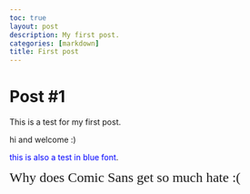 ```yaml
---
toc: true
layout: post
description: My first post.
categories: [markdown]
title: First post
---
```


# Post #1

This is a test for my first post.

hi and welcome :)

<span style="color:blue">this is also a test in blue font</span>.

<font face = "Comic sans MS" size ="5">Why does Comic Sans get so much hate :(</font><br />